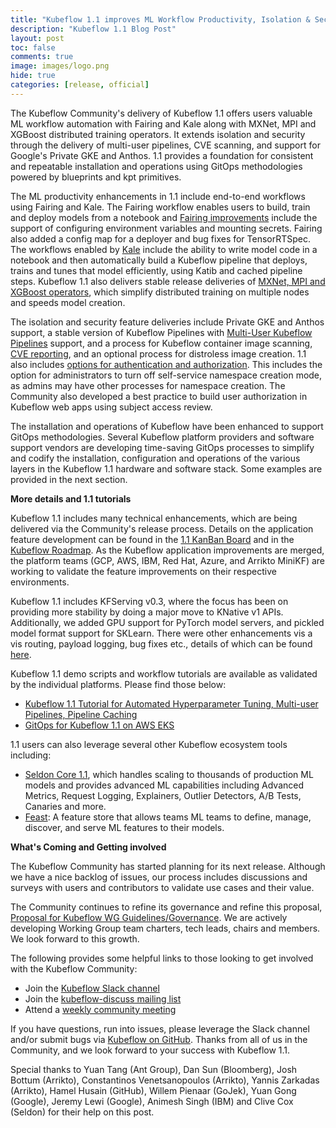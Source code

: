 ```yaml
---
title: "Kubeflow 1.1 improves ML Workflow Productivity, Isolation & Security, and GitOps"
description: "Kubeflow 1.1 Blog Post"
layout: post
toc: false
comments: true
image: images/logo.png
hide: true
categories: [release, official]
---
```

The Kubeflow Community's delivery of Kubeflow 1.1 offers users valuable ML workflow automation with Fairing and Kale along with MXNet, MPI and XGBoost distributed training operators. It extends isolation and security through the delivery of multi-user pipelines, CVE scanning, and support for Google's Private GKE and Anthos. 1.1 provides a foundation for consistent and repeatable installation and operations using GitOps methodologies powered by blueprints and kpt primitives.

The ML productivity enhancements in 1.1 include end-to-end workflows using Fairing and Kale. The Fairing workflow enables users to build, train and deploy models from a notebook and [Fairing improvements](https://github.com/kubeflow/fairing/releases/tag/v1.0.1) include the support of configuring environment variables and mounting secrets. Fairing also added a config map for a deployer and bug fixes for TensorRTSpec. The workflows enabled by [Kale](https://github.com/kubeflow-kale/kale) include the ability to write model code in a notebook and then automatically build a Kubeflow pipeline that deploys, trains and tunes that model efficiently, using Katib and cached pipeline steps. Kubeflow 1.1 also delivers stable release deliveries of [MXNet, MPI and XGBoost operators](https://github.com/kubeflow/common/issues/97), which simplify distributed training on multiple nodes and speeds model creation.

The isolation and security feature deliveries include Private GKE and Anthos support, a stable version of Kubeflow Pipelines with [Multi-User Kubeflow Pipelines](https://github.com/kubeflow/pipelines/projects/1) support, and a process for Kubeflow container image scanning, [CVE reporting](https://docs.google.com/spreadsheets/d/1ijWIyjGQpDy68-vjBmLyFY0U1oGCT--A0nVGgzLGDhU/edit#gid=0), and an optional process for distroless image creation. 1.1 also includes [options for authentication and authorization](https://github.com/kubeflow/kubeflow/issues/4960). This includes the option for administrators to turn off self-service namespace creation mode, as admins may have other processes for namespace creation. The Community also developed a best practice to build user authorization in Kubeflow web apps using subject access review.

The installation and operations of Kubeflow have been enhanced to support GitOps methodologies. Several Kubeflow platform providers and software support vendors are developing time-saving GitOps processes to simplify and codify the installation, configuration and operations of the various layers in the Kubeflow 1.1 hardware and software stack. Some examples are provided in the next section.

**More details and 1.1 tutorials**

Kubeflow 1.1 includes many technical enhancements, which are being delivered via the Community's release process. Details on the application feature development can be found in the [1.1 KanBan Board](https://github.com/orgs/kubeflow/projects/26) and in the [Kubeflow Roadmap](https://github.com/kubeflow/kubeflow/blob/master/ROADMAP.md). As the Kubeflow application improvements are merged, the platform teams (GCP, AWS, IBM, Red Hat, Azure, and Arrikto MiniKF) are working to validate the feature improvements on their respective environments.

Kubeflow 1.1 includes KFServing v0.3, where the focus has been on providing more stability by doing a major move to KNative v1 APIs. Additionally, we added GPU support for PyTorch model servers, and pickled model format support for SKLearn. There were other enhancements vis a vis routing, payload logging, bug fixes etc., details of which can be found [here](https://github.com/kubeflow/kfserving/releases/tag/v0.3.0).

Kubeflow 1.1 demo scripts and workflow tutorials are available as validated by the individual platforms. Please find those below:

- [Kubeflow 1.1 Tutorial for Automated Hyperparameter Tuning, Multi-user Pipelines, Pipeline Caching](https://medium.com/@sfiora/5821747f4fcb)
- [GitOps for Kubeflow 1.1 on AWS EKS](http://docs.arrikto.com/integrations/kubeflow.html)

1.1 users can also leverage several other Kubeflow ecosystem tools including:

- [Seldon Core 1.1](https://docs.seldon.io/projects/seldon-core/en/v1.2.1_a/), which handles scaling to thousands of production ML models and provides advanced ML capabilities including Advanced Metrics, Request Logging, Explainers, Outlier Detectors, A/B Tests, Canaries and more.
- [Feast](https://feast.dev/): A feature store that allows teams ML teams to define, manage, discover, and serve ML features to their models.

**What's Coming and Getting involved**

The Kubeflow Community has started planning for its next release. Although we have a nice backlog of issues, our process includes discussions and surveys with users and contributors to validate use cases and their value.

The Community continues to refine its governance and refine this proposal, [Proposal for Kubeflow WG Guidelines/Governance](https://bit.ly/kf-governance). We are actively developing Working Group team charters, tech leads, chairs and members. We look forward to this growth.

The following provides some helpful links to those looking to get involved with the Kubeflow Community:

- Join the [Kubeflow Slack channel](https://app.slack.com/client/T7QLHSH6U/C7REE0EHK/thread/C7REE0EHK-1554222405.030500)
- Join the [kubeflow-discuss mailing list](https://groups.google.com/g/kubeflow-discuss)
- Attend a [weekly community meeting](https://github.com/kubeflow/community)

If you have questions, run into issues, please leverage the Slack channel and/or submit bugs via [Kubeflow on GitHub](https://github.com/kubeflow). Thanks from all of us in the Community, and we look forward to your success with Kubeflow 1.1.

Special thanks to Yuan Tang (Ant Group), Dan Sun (Bloomberg), Josh Bottum (Arrikto), Constantinos Venetsanopoulos (Arrikto), Yannis Zarkadas (Arrikto),  Hamel Husain (GitHub), Willem Pienaar (GoJek), Yuan Gong (Google), Jeremy Lewi (Google), Animesh Singh (IBM) and Clive Cox (Seldon) for their help on this post.    
